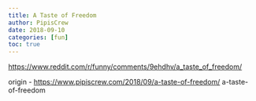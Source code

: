 ```yaml
---
title: A Taste of Freedom
author: PipisCrew
date: 2018-09-10
categories: [fun]
toc: true
---
```


https://www.reddit.com/r/funny/comments/9ehdhv/a_taste_of_freedom/

origin - https://www.pipiscrew.com/2018/09/a-taste-of-freedom/ a-taste-of-freedom